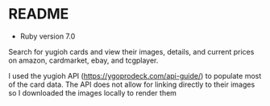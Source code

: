# README

* Ruby version 7.0

Search for yugioh cards and view their images, details, and current prices on amazon, cardmarket, ebay, and tcgplayer.

I used the yugioh API (https://ygoprodeck.com/api-guide/) to populate most of the card data. The API  does not allow for linking directly to their images so I downloaded the images locally to render them

